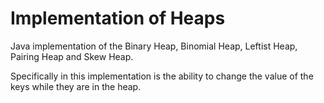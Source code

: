 # Implementation of Heaps

Java implementation of the Binary Heap, Binomial Heap, Leftist Heap, Pairing Heap and Skew Heap.

Specifically in this implementation is the ability to change the value of the keys while they are in the heap.
